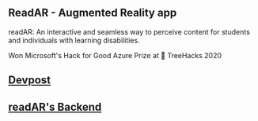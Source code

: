 ## ReadAR - Augmented Reality app

readAR: An interactive and seamless way to perceive content for students and individuals with learning disabilities.

Won Microsoft's Hack for Good Azure Prize at 🌲 TreeHacks 2020

## [Devpost](https://devpost.com/software/readar-twh41m)

## [readAR's Backend](https://github.com/jackyzha0/treehacks2020-backend/blob/master/README.md)

